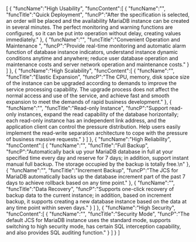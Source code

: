 [
	{
		"funcName":"High Usability",
		"funcContent":[
			{
				"funcName":"",
				"funcTitle":"Quick Deployment",
				"funcP":"After the specification is selected, an order will be placed and the availability MariaDB instance can be created in several minutes. The perfect monitoring and warning functions are configured, so it can be put into operation without delay, creating values immediately."
			},
			{
				"funcName":"",
				"funcTitle":"Convenient Operation and Maintenance ",
				"funcP":"Provide real-time monitoring and automatic alarm function of database instance indicators, understand instance dynamic conditions anytime and anywhere; reduce user database operation and maintenance costs and server network operation and maintenance costs."
			}
		]
	},
	{
		"funcName":"High Scalability",
		"funcContent":[
			{
				"funcName":"",
				"funcTitle":"Elastic Expansion",
				"funcP":"The CPU, memory, disk space size of the instance can be upgraded according to demands to improve the service processing capability. The upgrade process does not affect the normal access and use of the service, and achieve fast and smooth expansion to meet the demands of rapid business development."
			},
			{
				"funcName":"",
				"funcTitle":"Read-only Instance",
				"funcP":"Support read-only instances, expand the read capability of the database horizontally; each read-only instance has an independent link address, and the application client can control the pressure distribution. Help users easily implement the read-write separation architecture to cope with the pressure of business massive requests."
			}
		]
	},
	{
		"funcName":"High Reliability",
		"funcContent":[
			{
				"funcName":"",
				"funcTitle":"Full Backup",
				"funcP":"Automatically back up your MariaDB database in full at your specified time every day and reserve for 7 days; in addition, support instant manual full backup. The storage occupied by the backup is totally free.\n"
			},
			{
				"funcName":"",
				"funcTitle":"Increment Backup",
				"funcP":"The JCS for MariaDB automatically backs up the database increment part of the past 7 days to achieve rollback based on any time point."
			},
			{
				"funcName":"",
				"funcTitle":"Data Recovery",
				"funcP":"Supports one-click recovery of backup data to the current instance; in addition, based on increment backup, it supports creating a new database instance based on the data at any time point within seven days."
			}
		]
	},
	{
		"funcName":"High Security",
		"funcContent":[
			{
				"funcName":"",
				"funcTitle":"Security Mode",
				"funcP":"The default JCS for MariaDB instance uses the standard mode, supports switching to high security mode, has certain SQL interception capability, and also provides SQL auditing function."
			}
		]
	}
]